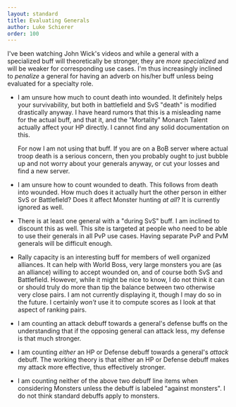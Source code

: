 ```yaml
---
layout: standard
title: Evaluating Generals
author: Luke Schierer
order: 100
---
```


I've been watching John Wick's videos and while a general with a specialized buff will theoretically be stronger, they
are _more specialized_ and will be weaker for corresponding use cases. I'm thus increasingly inclined to _penalize_ a general for having an
adverb on his/her buff unless being evaluated for a specialty role.

- I am unsure how much to count death into wounded. It definitely helps your survivability, but both in battlefield and
  SvS "death" is modified drastically anyway. I have heard rumors that this is a misleading name for the actual buff, and that it, and the "Mortality" Monarch Talent actually affect your HP directly. I cannot find any solid documentation on this.

  For now I am not using that buff. If you are on a BoB server where actual troop death is a serious concern,
  then you probably ought to just bubble up and not worry about your generals anyway, or cut your losses and find a new
  server.

- I am unsure how to count wounded to death. This follows from death into wounded. How much does it actually hurt the other person in either SvS or Battlefield? Does it affect Monster hunting _at all_? It is currently
  ignored as well.
- There is at least one general with a "during SvS" buff. I am inclined to discount this as well. This site is targeted
  at people who need to be able to use their generals
  in all PvP use cases. Having separate PvP and PvM
  generals will be difficult enough.
- Rally capacity is an interesting buff for members of well organized alliances. It can help with World Boss, very large monsters you are (as an alliance) willing to accept wounded on, and of course both SvS and
  Battlefield. However, while it might be nice to know, I do not think it can or should truly do more than tip the balance between two otherwise very close pairs. I am not currently displaying it, though I may
  do so in the future. I certainly _won't_ use it to compute scores as I look at that aspect of ranking pairs.
- I am counting an attack debuff towards a general's defense buffs on the understanding that if the opposing general can attack less, my defense is that much stronger.
- I am counting _either_ an HP or Defense debuff towards a general's _attack_ debuff. The working theory is that either an HP or Defense debuff makes my attack more effective, thus effectively stronger.
- I am counting neither of the above two debuff line items when considering Monsters unless the debuff is labeled "against monsters". I do not think standard debuffs apply to monsters.
